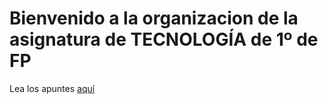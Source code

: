 # Bienvenido a la organizacion de la asignatura de TECNOLOGÍA de 1º de FP

Lea los apuntes [aquí]()

